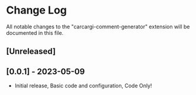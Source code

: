# Change Log

All notable changes to the "carcargi-comment-generator" extension will be documented in this file.

## [Unreleased]

## [0.0.1] - 2023-05-09
- Initial release, Basic code and configuration, Code Only!